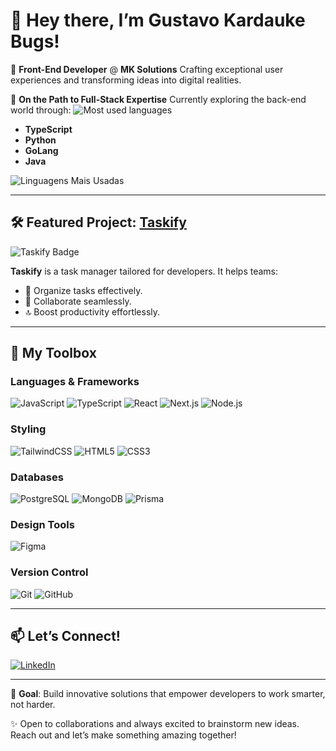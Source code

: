 # 👋 Hey there, I’m **Gustavo Kardauke Bugs**!

🚀 **Front-End Developer** @ **MK Solutions**
Crafting exceptional user experiences and transforming ideas into digital realities.

🌱 **On the Path to Full-Stack Expertise**
Currently exploring the back-end world through:
![Most used languages](https://img.shields.io/badge/Most%20Used%20Languages-dark?style=for-the-badge\&logo=github)

* **TypeScript**
* **Python**
* **GoLang**
* **Java**

![Linguagens Mais Usadas](https://github-readme-stats.vercel.app/api/top-langs/?username=gustavokbugs&theme=dark&hide_border=false&layout=compact)


---

## 🛠️ **Featured Project**: [Taskify](https://github.com/your-repo-link)

![Taskify Badge](https://img.shields.io/badge/Taskify-Task%20Manager-blue?style=for-the-badge\&logo=task)

**Taskify** is a task manager tailored for developers. It helps teams:

* 📅 Organize tasks effectively.
* 🤝 Collaborate seamlessly.
* 🔝 Boost productivity effortlessly.

---

## 🌟 **My Toolbox**

### **Languages & Frameworks**

![JavaScript](https://img.shields.io/badge/javascript-%23323330.svg?style=for-the-badge\&logo=javascript\&logoColor=%23F7DF1E)
![TypeScript](https://img.shields.io/badge/typescript-%23007ACC.svg?style=for-the-badge\&logo=typescript\&logoColor=white)
![React](https://img.shields.io/badge/react-%2320232a.svg?style=for-the-badge\&logo=react\&logoColor=%2361DAFB)
![Next.js](https://img.shields.io/badge/next.js-%23000000.svg?style=for-the-badge\&logo=next.js\&logoColor=white)
![Node.js](https://img.shields.io/badge/node.js-%23339933.svg?style=for-the-badge\&logo=node.js\&logoColor=white)

### **Styling**

![TailwindCSS](https://img.shields.io/badge/tailwindcss-%2338B2AC.svg?style=for-the-badge\&logo=tailwind-css\&logoColor=white)
![HTML5](https://img.shields.io/badge/html5-%23E34F26.svg?style=for-the-badge\&logo=html5\&logoColor=white)
![CSS3](https://img.shields.io/badge/css3-%231572B6.svg?style=for-the-badge\&logo=css3\&logoColor=white)

### **Databases**

![PostgreSQL](https://img.shields.io/badge/postgres-%23336791.svg?style=for-the-badge\&logo=postgresql\&logoColor=white)
![MongoDB](https://img.shields.io/badge/mongodb-%2347A248.svg?style=for-the-badge\&logo=mongodb\&logoColor=white)
![Prisma](https://img.shields.io/badge/prisma-%232D3748.svg?style=for-the-badge\&logo=prisma\&logoColor=white)

### **Design Tools**

![Figma](https://img.shields.io/badge/figma-%23F24E1E.svg?style=for-the-badge\&logo=figma\&logoColor=white)

### **Version Control**

![Git](https://img.shields.io/badge/git-%23F05033.svg?style=for-the-badge\&logo=git\&logoColor=white)
![GitHub](https://img.shields.io/badge/github-%23121011.svg?style=for-the-badge\&logo=github\&logoColor=white)

---

## 📫 Let’s Connect!

[![LinkedIn](https://img.shields.io/badge/LinkedIn-%230077B5.svg?style=for-the-badge\&logo=linkedin\&logoColor=white)](https://www.linkedin.com/in/gustavo-kardauke-bugs-b3258b26b/)

---

🎯 **Goal**: Build innovative solutions that empower developers to work smarter, not harder.

✨ Open to collaborations and always excited to brainstorm new ideas. Reach out and let’s make something amazing together!
